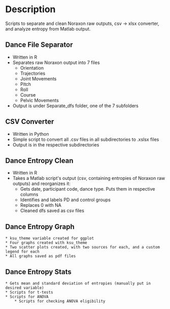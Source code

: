 # Description
Scripts to separate and clean Noraxon raw outputs, csv -> xlsx converter, and analyze entropy from Matlab output.

## Dance File Separator

* Written in R
* Separates raw Noraxon output into 7 files
    * Orientation
    * Trajectories
    * Joint Movements
    * Pitch
    * Roll
    * Course
    * Pelvic Movements
* Output is under Separate_dfs folder, one of the 7 subfolders

## CSV Converter

* Written in Python
* Simple script to convert all .csv files in all subdirectories to .xslsx files
* Output is in the respective subdirectories

## Dance Entropy Clean

* Written in R
* Takes a Matlab script's output (csv, containing entropies of Noraxon raw outputs) and reorganizes it:
    * Gets date, participant code, dance type. Puts them in respective columns
    * Identifies and labels PD and control groups
    * Replaces 0 with NA
    * Cleaned dfs saved as csv files

## Dance Entropy Graph
    * ksu_theme variable created for ggplot
    * Four graphs created with ksu_theme
    * Two scatter plots created, with two sources for each, and a custom legend for each
    * All graphs saved as pdf files

## Dance Entropy Stats
    * Gets mean and standard deviation of entropies (manually put in desired variable)
    * Scripts for t-tests
    * Scripts for ANOVA 
        * Scripts for checking ANOVA eligibility